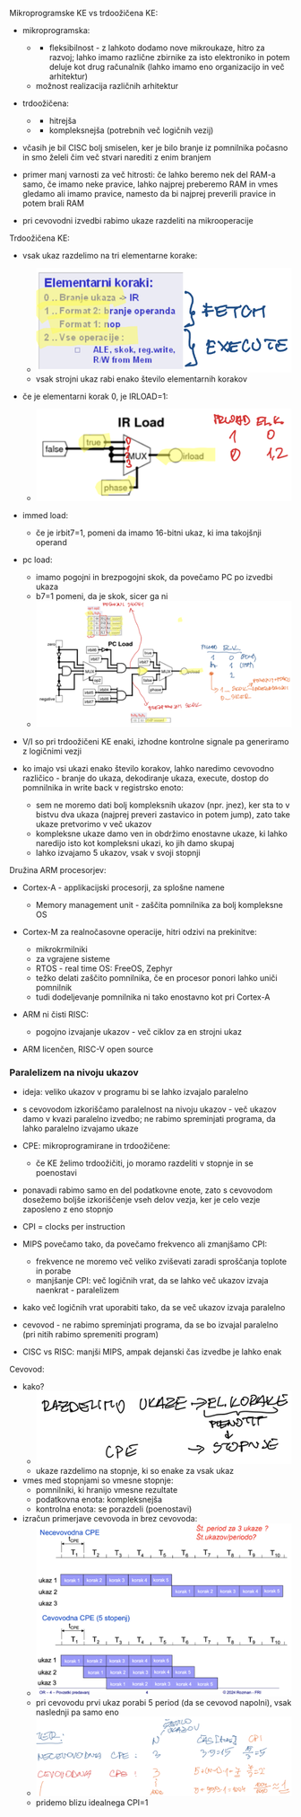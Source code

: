 Mikroprogramske KE vs trdoožičena KE:
- mikroprogramska:
	- + fleksibilnost - z lahkoto dodamo nove mikroukaze, hitro za razvoj; lahko imamo različne zbirnike za isto elektroniko in potem deluje kot drug računalnik (lahko imamo eno organizacijo in več arhitektur)
	- možnost realizacija različnih arhitektur
- trdoožičena:
	- + hitrejša
	- - kompleksnejša (potrebnih več logičnih vezij)

- včasih je bil CISC bolj smiselen, ker je bilo branje iz pomnilnika počasno in smo želeli čim več stvari narediti z enim branjem
- primer manj varnosti za več hitrosti: če lahko beremo nek del RAM-a samo, če imamo neke pravice, lahko najprej preberemo RAM in vmes gledamo ali imamo pravice, namesto da bi najprej preverili pravice in potem brali RAM
- pri cevovodni izvedbi rabimo ukaze razdeliti na mikrooperacije

Trdoožičena KE:
- vsak ukaz razdelimo na tri elementarne korake:
	- ![350](../../Images2/Pasted%20image%2020241126104006.png)
	- vsak strojni ukaz rabi enako število elementarnih korakov
- če je elementarni korak 0, je IRLOAD=1:
	- ![400](../../Images2/Pasted%20image%2020241126104100.png)
- immed load:
	- če je irbit7=1, pomeni da imamo 16-bitni ukaz, ki ima takojšnji operand
- pc load:
	- imamo pogojni in brezpogojni skok, da povečamo PC po izvedbi ukaza
	- b7=1 pomeni, da je skok, sicer ga ni
	- ![600](../../Images2/Pasted%20image%2020241126104936.png)

- V/I so pri trdoožičeni KE enaki, izhodne kontrolne signale pa generiramo z logičnimi vezji

- ko imajo vsi ukazi enako število korakov, lahko naredimo cevovodno različico - branje do ukaza, dekodiranje ukaza, execute, dostop do pomnilnika in write back v registrsko enoto:
	- sem ne moremo dati bolj kompleksnih ukazov (npr. jnez), ker sta to v bistvu dva ukaza (najprej preveri zastavico in potem jump), zato take ukaze pretvorimo v več ukazov
	- kompleksne ukaze damo ven in obdržimo enostavne ukaze, ki lahko naredijo isto kot kompleksni ukazi, ko jih damo skupaj
	- lahko izvajamo 5 ukazov, vsak v svoji stopnji

Družina ARM procesorjev:
- Cortex-A - applikacijski procesorji, za splošne namene
	- Memory management unit - zaščita pomnilnika za bolj kompleksne OS
- Cortex-M za realnočasovne operacije, hitri odzivi na prekinitve:
	- mikrokrmilniki
	- za vgrajene sisteme
	- RTOS - real time OS: FreeOS, Zephyr
	- težko delati zaščito pomnilnika, če en procesor ponori lahko uniči pomnilnik
	- tudi dodeljevanje pomnilnika ni tako enostavno kot pri Cortex-A

- ARM ni čisti RISC:
	- pogojno izvajanje ukazov - več ciklov za en strojni ukaz

- ARM licenčen, RISC-V open source

### Paralelizem na nivoju ukazov

- ideja: veliko ukazov v programu bi se lahko izvajalo paralelno
- s cevovodom izkoriščamo paralelnost na nivoju ukazov - več ukazov damo v kvazi paralelno izvedbo; ne rabimo spreminjati programa, da lahko paralelno izvajamo ukaze
- CPE: mikroprogramirane in trdoožičene:
	- če KE želimo trdoožičiti, jo moramo razdeliti v stopnje in se poenostavi
- ponavadi rabimo samo en del podatkovne enote, zato s cevovodom dosežemo boljše izkoriščenje vseh delov vezja, ker je celo vezje zaposleno z eno stopnjo
- CPI = clocks per instruction
- MIPS povečamo tako, da povečamo frekvenco ali zmanjšamo CPI:
	- frekvence ne moremo več veliko zviševati zaradi sproščanja toplote in porabe
	- manjšanje CPI: več logičnih vrat, da se lahko več ukazov izvaja naenkrat - paralelizem

- kako več logičnih vrat uporabiti tako, da se več ukazov izvaja paralelno
- cevovod - ne rabimo spreminjati programa, da se bo izvajal paralelno (pri nitih rabimo spremeniti program)

- CISC vs RISC: manjši MIPS, ampak dejanski čas izvedbe je lahko enak

Cevovod:
- kako?
	- ![400](../../Images2/Pasted%20image%2020241126115704.png)
	- ukaze razdelimo na stopnje, ki so enake za vsak ukaz
- vmes med stopnjami so vmesne stopnje:
	- pomnilniki, ki hranijo vmesne rezultate
	- podatkovna enota: kompleksnejša
	- kontrolna enota: se porazdeli (poenostavi)
- izračun primerjave cevovoda in brez cevovoda:
	- ![500](../../Images2/Pasted%20image%2020241126120047.png)
	- pri cevovodu prvi ukaz porabi 5 period (da se cevovod napolni), vsak naslednji pa samo eno
	- ![500](../../Images2/Pasted%20image%2020241126120149.png)
	- pridemo blizu idealnega CPI=1